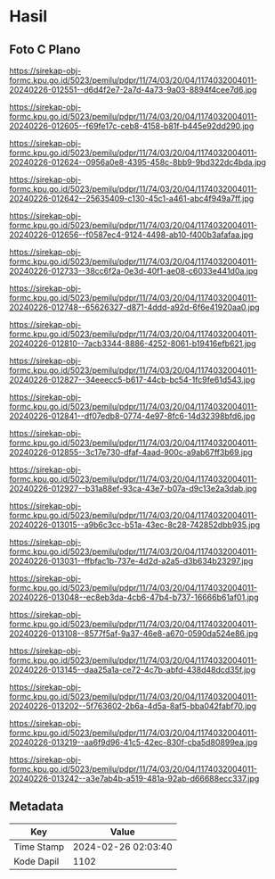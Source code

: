 # Hasil

## Foto C Plano

https://sirekap-obj-formc.kpu.go.id/5023/pemilu/pdpr/11/74/03/20/04/1174032004011-20240226-012551--d6d4f2e7-2a7d-4a73-9a03-8894f4cee7d6.jpg

https://sirekap-obj-formc.kpu.go.id/5023/pemilu/pdpr/11/74/03/20/04/1174032004011-20240226-012605--f69fe17c-ceb8-4158-b81f-b445e92dd290.jpg

https://sirekap-obj-formc.kpu.go.id/5023/pemilu/pdpr/11/74/03/20/04/1174032004011-20240226-012624--0956a0e8-4395-458c-8bb9-9bd322dc4bda.jpg

https://sirekap-obj-formc.kpu.go.id/5023/pemilu/pdpr/11/74/03/20/04/1174032004011-20240226-012642--25635409-c130-45c1-a461-abc4f949a7ff.jpg

https://sirekap-obj-formc.kpu.go.id/5023/pemilu/pdpr/11/74/03/20/04/1174032004011-20240226-012656--f0587ec4-9124-4498-ab10-f400b3afafaa.jpg

https://sirekap-obj-formc.kpu.go.id/5023/pemilu/pdpr/11/74/03/20/04/1174032004011-20240226-012733--38cc6f2a-0e3d-40f1-ae08-c6033e441d0a.jpg

https://sirekap-obj-formc.kpu.go.id/5023/pemilu/pdpr/11/74/03/20/04/1174032004011-20240226-012748--65626327-d871-4ddd-a92d-6f6e41920aa0.jpg

https://sirekap-obj-formc.kpu.go.id/5023/pemilu/pdpr/11/74/03/20/04/1174032004011-20240226-012810--7acb3344-8886-4252-8061-b19416efb621.jpg

https://sirekap-obj-formc.kpu.go.id/5023/pemilu/pdpr/11/74/03/20/04/1174032004011-20240226-012827--34eeecc5-b617-44cb-bc54-1fc9fe61d543.jpg

https://sirekap-obj-formc.kpu.go.id/5023/pemilu/pdpr/11/74/03/20/04/1174032004011-20240226-012841--df07edb8-0774-4e97-8fc6-14d32398bfd6.jpg

https://sirekap-obj-formc.kpu.go.id/5023/pemilu/pdpr/11/74/03/20/04/1174032004011-20240226-012855--3c17e730-dfaf-4aad-900c-a9ab67ff3b69.jpg

https://sirekap-obj-formc.kpu.go.id/5023/pemilu/pdpr/11/74/03/20/04/1174032004011-20240226-012927--b31a88ef-93ca-43e7-b07a-d9c13e2a3dab.jpg

https://sirekap-obj-formc.kpu.go.id/5023/pemilu/pdpr/11/74/03/20/04/1174032004011-20240226-013015--a9b6c3cc-b51a-43ec-8c28-742852dbb935.jpg

https://sirekap-obj-formc.kpu.go.id/5023/pemilu/pdpr/11/74/03/20/04/1174032004011-20240226-013031--ffbfac1b-737e-4d2d-a2a5-d3b634b23297.jpg

https://sirekap-obj-formc.kpu.go.id/5023/pemilu/pdpr/11/74/03/20/04/1174032004011-20240226-013048--ec8eb3da-4cb6-47b4-b737-16666b61af01.jpg

https://sirekap-obj-formc.kpu.go.id/5023/pemilu/pdpr/11/74/03/20/04/1174032004011-20240226-013108--8577f5af-9a37-46e8-a670-0590da524e86.jpg

https://sirekap-obj-formc.kpu.go.id/5023/pemilu/pdpr/11/74/03/20/04/1174032004011-20240226-013145--daa25a1a-ce72-4c7b-abfd-438d48dcd35f.jpg

https://sirekap-obj-formc.kpu.go.id/5023/pemilu/pdpr/11/74/03/20/04/1174032004011-20240226-013202--5f763602-2b6a-4d5a-8af5-bba042fabf70.jpg

https://sirekap-obj-formc.kpu.go.id/5023/pemilu/pdpr/11/74/03/20/04/1174032004011-20240226-013219--aa6f9d96-41c5-42ec-830f-cba5d80899ea.jpg

https://sirekap-obj-formc.kpu.go.id/5023/pemilu/pdpr/11/74/03/20/04/1174032004011-20240226-013242--a3e7ab4b-a519-481a-92ab-d66688ecc337.jpg


## Metadata

| Key        | Value               |
| ---------- | ------------------- |
| Time Stamp | 2024-02-26 02:03:40 |
| Kode Dapil | 1102                |



